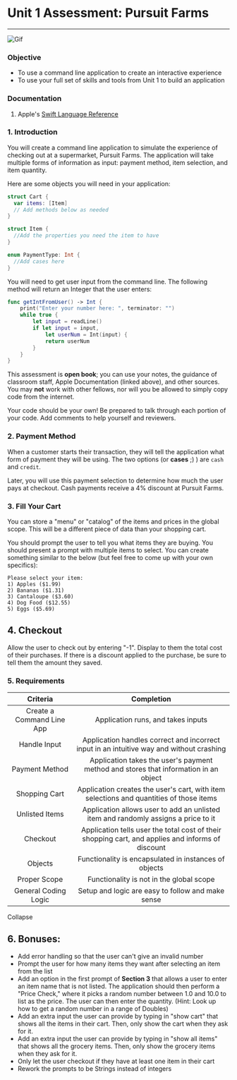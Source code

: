 # Unit 1 Assessment: Pursuit Farms
---

![Gif](https://github.com/joinpursuit/ios-unit-1-open-book-assessment/blob/master/shopping_cart_command_line_app.gif)

### Objective
- To use a command line application to create an interactive experience
- To use your full set of skills and tools from Unit 1 to build an application

### Documentation

1. Apple's [Swift Language Reference](https://developer.apple.com/library/content/documentation/Swift/Conceptual/Swift_Programming_Language)


### 1. Introduction

You will create a command line application to simulate the experience of checking out at a supermarket, Pursuit Farms. The application will take multiple forms of information as input: payment method, item selection, and item quantity.

Here are some objects you will need in your application:

```swift
struct Cart {
  var items: [Item]
  // Add methods below as needed
}

struct Item {
  //Add the properties you need the item to have
}

enum PaymentType: Int {
  //Add cases here
}
```

You will need to get user input from the command line.  The following method will return an Integer that the user enters:

```swift
func getIntFromUser() -> Int {
    print("Enter your number here: ", terminator: "")
    while true {
        let input = readLine()
        if let input = input,
            let userNum = Int(input) {
            return userNum
        }
    }
}
```

This assessment is **open book**; you can use your notes, the guidance of classroom staff, Apple Documentation (linked above), and other sources. You may **not** work with other fellows, nor will you be allowed to simply copy code from the internet.

Your code should be your own! Be prepared to talk through each portion of your code. Add comments to help yourself and reviewers.

### 2. Payment Method

When a customer starts their transaction, they will tell the application what form of payment they will be using. The two options (or **cases** ;) ) are `cash` and `credit`.

Later, you will use this payment selection to determine how much the user pays at checkout. Cash payments receive a 4% discount at Pursuit Farms.

### 3. Fill Your Cart

You can store a "menu" or "catalog" of the items and prices in the global scope.  This will be a different piece of data than your shopping cart.

You should prompt the user to tell you what items they are buying. You should present a prompt with multiple items to select. You can create something similar to the below (but feel free to come up with your own specifics):

```
Please select your item:
1) Apples ($1.99)
2) Bananas ($1.31)
3) Cantaloupe ($3.60)
4) Dog Food ($12.55)
5) Eggs ($5.69)
```

## 4. Checkout

Allow the user to check out by entering "-1". Display to them the total cost of their purchases. If there is a discount applied to the purchase, be sure to tell them the amount they saved.


### 5. Requirements

| Criteria | Completion |
| :------: | :--------: |
|Create a Command Line App | Application runs, and takes inputs|
|Handle Input|Application handles correct and incorrect input in an intuitive way and without crashing|
|Payment Method| Application takes the user's payment method and stores that information in an object|
|Shopping Cart|Application creates the user's cart, with item selections and quantities of those items|
|Unlisted Items|Application allows user to add an unlisted item and randomly assigns a price to it|
|Checkout|Application tells user the total cost of their shopping cart, and applies and informs of discount|
|Objects|Functionality is encapsulated in instances of objects|
|Proper Scope|Functionality is not in the global scope|
|General Coding Logic|Setup and logic are easy to follow and make sense|
Collapse


## 6. Bonuses:

- Add error handling so that the user can't give an invalid number
- Prompt the user for how many items they want after selecting an item from the list
- Add an option in the first prompt of **Section 3** that allows a user to enter an item name that is not listed. The application should then perform a "Price Check," where it picks a random number between 1.0 and 10.0 to list as the price. The user can then enter the quantity.
(Hint: Look up how to get a random number in a range of Doubles)
- Add an extra input the user can provide by typing in "show cart" that shows all the items in their cart.  Then, only show the cart when they ask for it.
- Add an extra input the user can provide by typing in "show all items" that shows all the grocery items.  Then, only show the grocery items when they ask for it.
- Only let the user checkout if they have at least one item in their cart
- Rework the prompts to be Strings instead of integers
